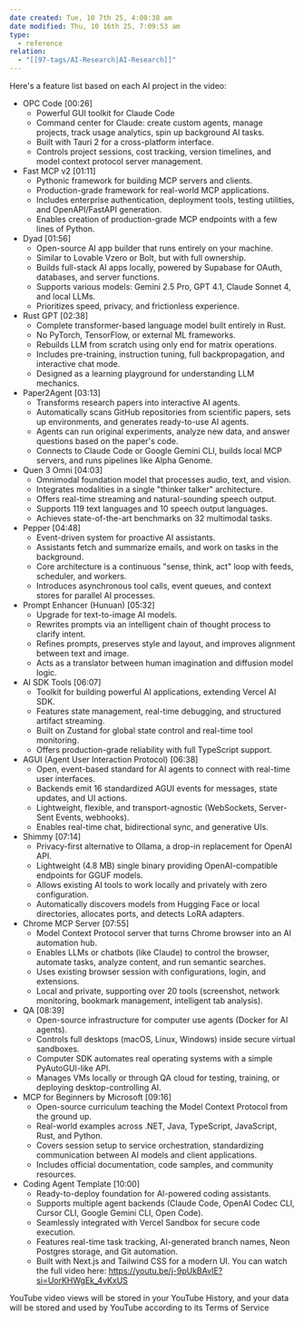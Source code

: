 ```yaml
---
date created: Tue, 10 7th 25, 4:00:38 am
date modified: Thu, 10 16th 25, 7:09:53 am
type:
  - reference
relation:
  - "[[97-tags/AI-Research|AI-Research]]"
---
```

Here's a feature list based on each AI project in the video:
 * OPC Code [00:26]
   * Powerful GUI toolkit for Claude Code
   * Command center for Claude: create custom agents, manage projects, track usage analytics, spin up background AI tasks.
   * Built with Tauri 2 for a cross-platform interface.
   * Controls project sessions, cost tracking, version timelines, and model context protocol server management.
 * Fast MCP v2 [01:11]
   * Pythonic framework for building MCP servers and clients.
   * Production-grade framework for real-world MCP applications.
   * Includes enterprise authentication, deployment tools, testing utilities, and OpenAPI/FastAPI generation.
   * Enables creation of production-grade MCP endpoints with a few lines of Python.
 * Dyad [01:56]
   * Open-source AI app builder that runs entirely on your machine.
   * Similar to Lovable Vzero or Bolt, but with full ownership.
   * Builds full-stack AI apps locally, powered by Supabase for OAuth, databases, and server functions.
   * Supports various models: Gemini 2.5 Pro, GPT 4.1, Claude Sonnet 4, and local LLMs.
   * Prioritizes speed, privacy, and frictionless experience.
 * Rust GPT [02:38]
   * Complete transformer-based language model built entirely in Rust.
   * No PyTorch, TensorFlow, or external ML frameworks.
   * Rebuilds LLM from scratch using only end for matrix operations.
   * Includes pre-training, instruction tuning, full backpropagation, and interactive chat mode.
   * Designed as a learning playground for understanding LLM mechanics.
 * Paper2Agent [03:13]
   * Transforms research papers into interactive AI agents.
   * Automatically scans GitHub repositories from scientific papers, sets up environments, and generates ready-to-use AI agents.
   * Agents can run original experiments, analyze new data, and answer questions based on the paper's code.
   * Connects to Claude Code or Google Gemini CLI, builds local MCP servers, and runs pipelines like Alpha Genome.
 * Quen 3 Omni [04:03]
   * Omnimodal foundation model that processes audio, text, and vision.
   * Integrates modalities in a single "thinker talker" architecture.
   * Offers real-time streaming and natural-sounding speech output.
   * Supports 119 text languages and 10 speech output languages.
   * Achieves state-of-the-art benchmarks on 32 multimodal tasks.
 * Pepper [04:48]
   * Event-driven system for proactive AI assistants.
   * Assistants fetch and summarize emails, and work on tasks in the background.
   * Core architecture is a continuous "sense, think, act" loop with feeds, scheduler, and workers.
   * Introduces asynchronous tool calls, event queues, and context stores for parallel AI processes.
 * Prompt Enhancer (Hunuan) [05:32]
   * Upgrade for text-to-image AI models.
   * Rewrites prompts via an intelligent chain of thought process to clarify intent.
   * Refines prompts, preserves style and layout, and improves alignment between text and image.
   * Acts as a translator between human imagination and diffusion model logic.
 * AI SDK Tools [06:07]
   * Toolkit for building powerful AI applications, extending Vercel AI SDK.
   * Features state management, real-time debugging, and structured artifact streaming.
   * Built on Zustand for global state control and real-time tool monitoring.
   * Offers production-grade reliability with full TypeScript support.
 * AGUI (Agent User Interaction Protocol) [06:38]
   * Open, event-based standard for AI agents to connect with real-time user interfaces.
   * Backends emit 16 standardized AGUI events for messages, state updates, and UI actions.
   * Lightweight, flexible, and transport-agnostic (WebSockets, Server-Sent Events, webhooks).
   * Enables real-time chat, bidirectional sync, and generative UIs.
 * Shimmy [07:14]
   * Privacy-first alternative to Ollama, a drop-in replacement for OpenAI API.
   * Lightweight (4.8 MB) single binary providing OpenAI-compatible endpoints for GGUF models.
   * Allows existing AI tools to work locally and privately with zero configuration.
   * Automatically discovers models from Hugging Face or local directories, allocates ports, and detects LoRA adapters.
 * Chrome MCP Server [07:55]
   * Model Context Protocol server that turns Chrome browser into an AI automation hub.
   * Enables LLMs or chatbots (like Claude) to control the browser, automate tasks, analyze content, and run semantic searches.
   * Uses existing browser session with configurations, login, and extensions.
   * Local and private, supporting over 20 tools (screenshot, network monitoring, bookmark management, intelligent tab analysis).
 * QA [08:39]
   * Open-source infrastructure for computer use agents (Docker for AI agents).
   * Controls full desktops (macOS, Linux, Windows) inside secure virtual sandboxes.
   * Computer SDK automates real operating systems with a simple PyAutoGUI-like API.
   * Manages VMs locally or through QA cloud for testing, training, or deploying desktop-controlling AI.
 * MCP for Beginners by Microsoft [09:16]
   * Open-source curriculum teaching the Model Context Protocol from the ground up.
   * Real-world examples across .NET, Java, TypeScript, JavaScript, Rust, and Python.
   * Covers session setup to service orchestration, standardizing communication between AI models and client applications.
   * Includes official documentation, code samples, and community resources.
 * Coding Agent Template [10:00]
   * Ready-to-deploy foundation for AI-powered coding assistants.
   * Supports multiple agent backends (Claude Code, OpenAI Codec CLI, Cursor CLI, Google Gemini CLI, Open Code).
   * Seamlessly integrated with Vercel Sandbox for secure code execution.
   * Features real-time task tracking, AI-generated branch names, Neon Postgres storage, and Git automation.
   * Built with Next.js and Tailwind CSS for a modern UI.
You can watch the full video here: https://youtu.be/j-9pUkBAvIE?si=UorKHWgEk_4vKxUS

YouTube video views will be stored in your YouTube History, and your data will be stored and used by YouTube according to its Terms of Service
